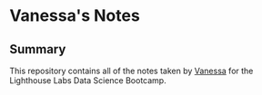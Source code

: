# Vanessa's Notes
## Summary 

This repository contains all of the notes taken by [Vanessa](https://github.com/vxlwang) for the Lighthouse Labs Data Science Bootcamp.

